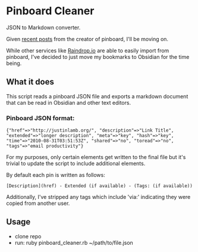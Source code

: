 # Pinboard Cleaner
JSON to Markdown converter.

Given [recent posts](https://mastodon.social/@alexcox/112916413641632058) from the creator of pinboard, I'll be moving on.

While other services like [Raindrop.io](http://raindrop.io) are able to easily import from pinboard, I've decided to just move my bookmarks to Obsidian for the time being.

## What it does
This script reads a pinboard JSON file and exports a markdown document that can be read in Obsidian and other text editors.

### Pinboard JSON format:
`{"href"=>"http://justinlamb.org/",
"description"=>"Link Title",
"extended"=>"longer description",
"meta"=>"key",
"hash"=>"key",
"time"=>"2010-08-31T03:51:53Z",
"shared"=>"no",
"toread"=>"no",
"tags"=>"email productivity"}`

For my purposes, only certain elements get written to the final file but it's trivial to update the script to include additional elements.

By default each pin is written as follows:

`[Description](href) - Extended (if available) - (Tags: (if available))`

Additionally, I've stripped any tags which include 'via:' indicating they were copied from another user.

## Usage
- clone repo
- run: ruby pinboard_cleaner.rb ~/path/to/file.json


